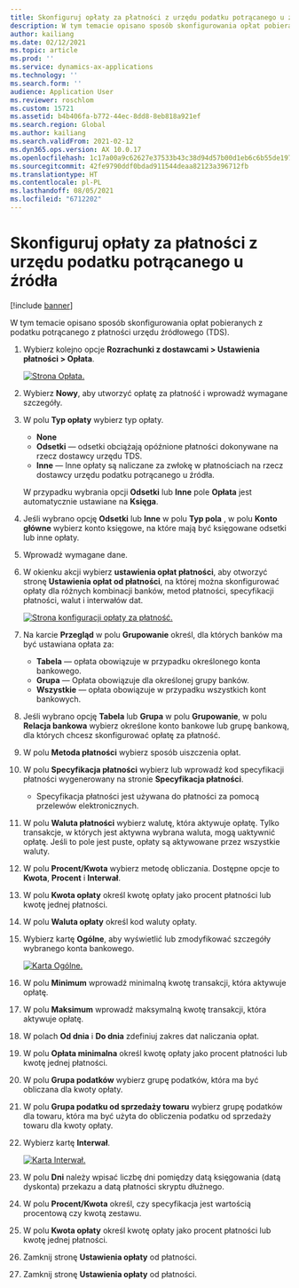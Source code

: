 ```yaml
---
title: Skonfiguruj opłaty za płatności z urzędu podatku potrącanego u źródła
description: W tym temacie opisano sposób skonfigurowania opłat pobieranych z podatku potrącanego z płatności urzędu źródłowego (TDS).
author: kailiang
ms.date: 02/12/2021
ms.topic: article
ms.prod: ''
ms.service: dynamics-ax-applications
ms.technology: ''
ms.search.form: ''
audience: Application User
ms.reviewer: roschlom
ms.custom: 15721
ms.assetid: b4b406fa-b772-44ec-8dd8-8eb818a921ef
ms.search.region: Global
ms.author: kailiang
ms.search.validFrom: 2021-02-12
ms.dyn365.ops.version: AX 10.0.17
ms.openlocfilehash: 1c17a00a9c62627e37533b43c38d94d57b00d1eb6c6b55de197dcd6d00d02db6
ms.sourcegitcommit: 42fe9790ddf0bdad911544deaa82123a396712fb
ms.translationtype: HT
ms.contentlocale: pl-PL
ms.lasthandoff: 08/05/2021
ms.locfileid: "6712202"
---
```

# <a name="set-up-payment-fees-for-tds-authority-payments"></a>Skonfiguruj opłaty za płatności z urzędu podatku potrącanego u źródła

[!include [banner](../includes/banner.md)]

W tym temacie opisano sposób skonfigurowania opłat pobieranych z podatku potrącanego z płatności urzędu źródłowego (TDS).

1. Wybierz kolejno opcje **Rozrachunki z dostawcami \> Ustawienia płatności \> Opłata**.

    [![Strona Opłata.](./media/apac-ind-TDS-28.png)](./media/apac-ind-TDS-28.png)

2. Wybierz **Nowy**, aby utworzyć opłatę za płatność i wprowadź wymagane szczegóły.
3. W polu **Typ opłaty** wybierz typ opłaty.

    - **None**
    - **Odsetki** — odsetki obciążają opóźnione płatności dokonywane na rzecz dostawcy urzędu TDS.
    - **Inne** — Inne opłaty są naliczane za zwłokę w płatnościach na rzecz dostawcy urzędu podatku potrącanego u źródła.

    W przypadku wybrania opcji **Odsetki** lub **Inne** pole **Opłata** jest automatycznie ustawiane na **Księga**.

4. Jeśli wybrano opcję **Odsetki** lub **Inne** w polu **Typ pola** , w polu **Konto główne** wybierz konto księgowe, na które mają być księgowane odsetki lub inne opłaty.
5. Wprowadź wymagane dane.
6. W okienku akcji wybierz **ustawienia opłat płatności**, aby otworzyć stronę **Ustawienia opłat od płatności**, na której można skonfigurować opłaty dla różnych kombinacji banków, metod płatności, specyfikacji płatności, walut i interwałów dat.

    [![Strona konfiguracji opłaty za płatność.](./media/apac-ind-TDS-21.png)](./media/apac-ind-TDS-21.png)

7. Na karcie **Przegląd** w polu **Grupowanie** określ, dla których banków ma być ustawiana opłata za:

    - **Tabela** — opłata obowiązuje w przypadku określonego konta bankowego.
    - **Grupa** — Opłata obowiązuje dla określonej grupy banków.
    - **Wszystkie** — opłata obowiązuje w przypadku wszystkich kont bankowych.

8. Jeśli wybrano opcję **Tabela** lub **Grupa** w polu **Grupowanie**, w polu **Relacja bankowa** wybierz określone konto bankowe lub grupę bankową, dla których chcesz skonfigurować opłatę za płatność.
9. W polu **Metoda płatności** wybierz sposób uiszczenia opłat.
10. W polu **Specyfikacja płatności** wybierz lub wprowadź kod specyfikacji płatności wygenerowany na stronie **Specyfikacja płatności**.
    - Specyfikacja płatności jest używana do płatności za pomocą przelewów elektronicznych.
12. W polu **Waluta płatności** wybierz walutę, która aktywuje opłatę. Tylko transakcje, w których jest aktywna wybrana waluta, mogą uaktywnić opłatę. Jeśli to pole jest puste, opłaty są aktywowane przez wszystkie waluty.
13. W polu **Procent/Kwota** wybierz metodę obliczania. Dostępne opcje to **Kwota**, **Procent** i **Interwał**.
14. W polu **Kwota opłaty** określ kwotę opłaty jako procent płatności lub kwotę jednej płatności.
15. W polu **Waluta opłaty** określ kod waluty opłaty.
16. Wybierz kartę **Ogólne**, aby wyświetlić lub zmodyfikować szczegóły wybranego konta bankowego.

    [![Karta Ogólne.](./media/apac-ind-TDS-22.png)](./media/apac-ind-TDS-22.png)

16. W polu **Minimum** wprowadź minimalną kwotę transakcji, która aktywuje opłatę.
17. W polu **Maksimum** wprowadź maksymalną kwotę transakcji, która aktywuje opłatę.
18. W polach **Od dnia** i **Do dnia** zdefiniuj zakres dat naliczania opłat.
19. W polu **Opłata minimalna** określ kwotę opłaty jako procent płatności lub kwotę jednej płatności.
20. W polu **Grupa podatków** wybierz grupę podatków, która ma być obliczana dla kwoty opłaty.
21. W polu **Grupa podatku od sprzedaży towaru** wybierz grupę podatków dla towaru, która ma być użyta do obliczenia podatku od sprzedaży towaru dla kwoty opłaty.
22. Wybierz kartę **Interwał**. 

    [![Karta Interwał.](./media/apac-ind-TDS-23.png)](./media/apac-ind-TDS-23.png)

23. W polu **Dni** należy wpisać liczbę dni pomiędzy datą księgowania (datą dyskonta) przekazu a datą płatności skryptu dłużnego.
24. W polu **Procent/Kwota** określ, czy specyfikacja jest wartością procentową czy kwotą zestawu.
25. W polu **Kwota opłaty** określ kwotę opłaty jako procent płatności lub kwotę jednej płatności.
26. Zamknij stronę **Ustawienia opłaty** od płatności.
27. Zamknij stronę **Ustawienia opłaty** od płatności.
